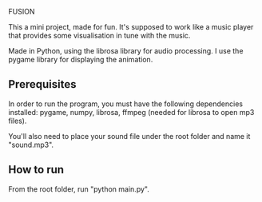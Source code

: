 FUSION

This a mini project, made for fun. It's supposed to work like a music player that provides some visualisation in tune with the music.

Made in Python, using the librosa library for audio processing. I use the pygame library for displaying the animation.

## Prerequisites

In order to run the program, you must have the following dependencies installed: pygame, numpy, librosa, ffmpeg (needed for librosa to open mp3 files).

You'll also need to place your sound file under the root folder and name it "sound.mp3".

## How to run

From the root folder, run "python main.py".
